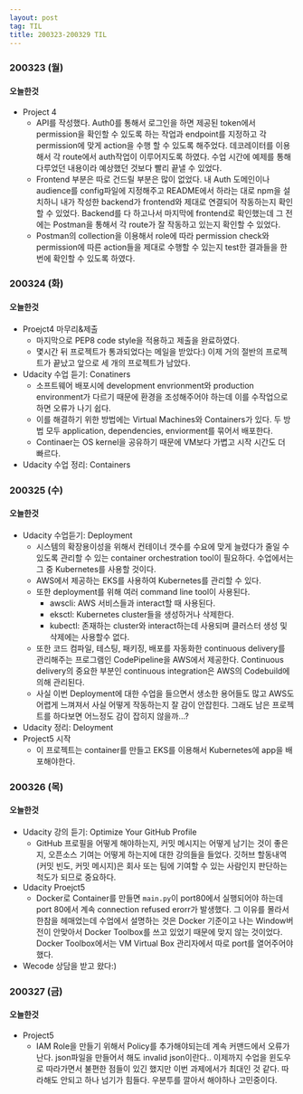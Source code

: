 ```yaml
---
layout: post
tag: TIL
title: 200323-200329 TIL
---
```

### 200323 (월)
#### 오늘한것
- Project 4 
  - API를 작성했다. Auth0를 통해서 로그인을 하면 제공된 token에서 permission을 확인할 수 있도록 하는 작업과 endpoint를 지정하고 각 permission에 맞게 action을 수행 할 수 있도록 해주었다.
  데코레이터를 이용해서 각 route에서 auth작업이 이루어지도록 하였다. 수업 시간에 예제를 통해 다루었던 내용이라 예상했던 것보다 빨리 끝낼 수 있었다.
  - Frontend 부분은 따로 건드릴 부분은 많이 없었다. 내 Auth 도메인이나 audience를 config파일에 지정해주고 README에서 하라는 대로 npm을 설치하니 
  내가 작성한 backend가 frontend와 제대로 연결되어 작동하는지 확인 할 수 있었다. Backend를 다 하고나서 마지막에 frontend로 확인했는데 그 전에는 Postman을 통해서 각 route가
  잘 작동하고 있는지 확인할 수 있었다.
  - Postman의 collection을 이용해서 role에 따라 permission check와 permission에 따른 action들을 제대로 수행할 수 있는지 test한 결과들을 한번에 확인할 수 있도록 하였다.

### 200324 (화)
#### 오늘한것
- Proejct4 마무리&제출
  - 마지막으로 PEP8 code style을 적용하고 제출을 완료하였다.
  - 몇시간 뒤 프로젝트가 통과되었다는 메일을 받았다:) 이제 거의 절반의 프로젝트가 끝났고 앞으로 세 개의 프로젝트가 남았다. 
- Udacity 수업 듣기: Conatiners
  - 소프트웨어 배포시에 development envrionment와 production environment가 다르기 때문에 환경을 조성해주어야 하는데 이를 수작업으로 하면 오류가 나기 쉽다.
  - 이를 해결하기 위한 방법에는 Virtual Machines와 Containers가 있다. 두 방법 모두 application, dependencies, enviorment를 묶어서 배포한다. 
  - Continaer는 OS kernel을 공유하기 때문에 VM보다 가볍고 시작 시간도 더 빠르다.
- Udacity 수업 정리: Containers
 
### 200325 (수)
#### 오늘한것
- Udacity 수업듣기: Deployment
  - 시스템의 확장용이성을 위해서 컨테이너 갯수를 수요에 맞게 늘렸다가 줄일 수 있도록 관리할 수 있는 container orchestration tool이 필요하다. 수업에서는 그 중 Kubernetes를 사용할 것이다.
  - AWS에서 제공하는 EKS를 사용하여 Kubernetes를 관리할 수 있다.
  - 또한 deployment를 위해 여러 command line tool이 사용된다.
    - awscli: AWS 서비스들과 interact할 때 사용된다.
    - eksctl: Kubernetes cluster들을 생성하거나 삭제한다.
    - kubectl: 존재하는 cluster와 interact하는데 사용되며 클러스터 생성 및 삭제에는 사용할수 없다.
  - 또한 코드 컴파일, 테스팅, 패키징, 배포를 자동화한 continuous delivery를 관리해주는 프로그램인 CodePipeline을 AWS에서 제공한다. Continuous delivery의 중요한 부분인 continuous integration은 AWS의 Codebuild에 의해 관리된다.
  - 사실 이번 Deployment에 대한 수업을 들으면서 생소한 용어들도 많고 AWS도 어렵게 느껴져서 사실 어떻게 작동하는지 잘 감이 안잡힌다. 그래도 남은 프로젝트를 하다보면 어느정도 감이 잡히지 않을까...?
- Udacity 정리: Deloyment
- Project5 시작
  - 이 프로젝트는 container를 만들고 EKS를 이용해서 Kubernetes에 app을 배포해야한다.

### 200326 (목)
#### 오늘한것
- Udacity 강의 듣기: Optimize Your GitHub Profile
  - GitHub 프로필을 어떻게 해야하는지, 커밋 메시지는 어떻게 남기는 것이 좋은지, 오픈소스 기여는 어떻게 하는지에 대한 강의들을 들었다. 깃허브 할동내역(커밋 빈도, 커밋 메시지)은 회사 또는 팀에 기여할 수 있는 사람인지 판단하는 척도가 되므로 중요하다. 
- Udacity Proejct5
  - Docker로 Container를 만들면 `main.py`이 port80에서 실행되어야 하는데 port 80에서 계속 connection refused erorr가 발생했다. 그 이유를 몰라서 한참을 헤매었는데 수업에서 설명하는 것은 Docker 기준이고 나는 Window버전이 안맞아서 Docker Toolbox를 쓰고 있었기 때문에 맞지 않는 것이었다. Docker Toolbox에서는 VM Virtual Box 관리자에서 따로 port를 열어주어야 했다.
- Wecode 상담을 받고 왔다:) 
 
### 200327 (금)
#### 오늘한것
- Project5
  - IAM Role을 만들기 위해서 Policy를 추가해야되는데 계속 커맨드에서 오류가 난다. json파일을 만들어서 해도 invalid json이란다.. 이제까지 수업을 윈도우로 따라가면서 불편한 점들이 있긴 했지만 이번 과제에서가 최대인 것 같다. 따라해도 안되고 하나 넘기가 힘들다. 우분투를 깔아서 해야하나 고민중이다. 
